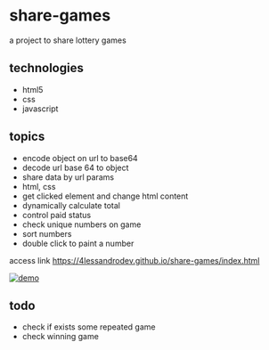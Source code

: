 # share-games
a project to share lottery games

## technologies 

- html5
- css 
- javascript
## topics 

- encode object on url to base64
- decode url base 64 to object
- share data by url params
- html, css
- get clicked element and change html content
- dynamically calculate total
- control paid status
- check unique numbers on game
- sort numbers
- double click to paint a number

access link https://4lessandrodev.github.io/share-games/index.html 

[![demo](./assets/images/demo.gif "demo")](https://4lessandrodev.github.io/share-games/index.html "demo")

## todo

- check if exists some repeated game
- check winning game
